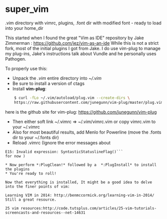 # super_vim
.vim directory with vimrc, plugins, .font dir with modified font - ready to load into your home_dir

This started when I found the great "Vim as IDE" repository by Jake Zimmerman : https://github.com/jez/vim-as-an-ide
While this is not a strict fork, most of the initial plugins I got from Jake. I do use vim-plug to manage my plug-ins, Jake's instructions talk about Vundle and he personally uses Pathogen.

To properly use this:

* Unpack the *.vim*  entire directory into *~/.vim*
* Be sure to install a version of ctags
* Install **vim-plug**:
```bash
    $ curl -fLo ~/.vim/autoload/plug.vim --create-dirs \
    https://raw.githubusercontent.com/junegunn/vim-plug/master/plug.vim
```
here is the github site for vim-plug: https://github.com/junegunn/vim-plug
* Then either soft link ~/.vimrc => ~/.vim/vimrc.vim  or copy vimrc.vim to your ~/.vimrc
* Also for most beautiful results, add Menlo for Powerline (move the .fonts dir to your ~/.fonts dir)
* Reload .vimrc (Ignore the error messages about 
 ```E117: Unknown function: SyntasticStatuslineFlag
E15: Invalid expression: SyntasticStatuslineFlag()``` 
for now )

* Now perform *:PlugClean!* followed by a  *:PlugInstall* to install the plugins
* You're ready to roll!

Now that everything is installed, It might be a good idea to delve into the finer points of vim:

Learning VIM in 2014: http://benmccormick.org/learning-vim-in-2014/   Still a great resource.

25 vim resources:http://code.tutsplus.com/articles/25-vim-tutorials-screencasts-and-resources--net-14631

